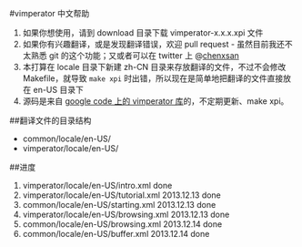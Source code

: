 #vimperator 中文帮助

1. 如果你想使用，请到 download 目录下载 vimperator-x.x.x.xpi 文件
2. 如果你有兴趣翻译，或是发现翻译错误，欢迎 pull request - 虽然目前我还不太熟悉 git 的这个功能；又或者可以在 twitter 上 @[chenxsan](https://twitter.com/chenxsan)
3. 本打算在 locale 目录下新建 zh-CN 目录来存放翻译的文件，不过不会修改 Makefile，就导致 `make xpi` 时出错，所以现在是简单地把翻译的文件直接放在 en-US 目录下
4. 源码是来自 [google code 上的 vimperator 库](http://code.google.com/p/vimperator-labs/source/checkout)的，不定期更新、make xpi。

##翻译文件的目录结构

+ common/locale/en-US/
+ vimperator/locale/en-US/

##进度

1. vimperator/locale/en-US/intro.xml done
2. vimperator/locale/en-US/tutorial.xml 2013.12.13 done
3. common/locale/en-US/starting.xml 2013.12.13 done
4. vimperator/locale/en-US/browsing.xml 2013.12.13 done
5. common/locale/en-US/browsing.xml 2013.12.14 done
6. common/locale/en-US/buffer.xml 2013.12.14 done
